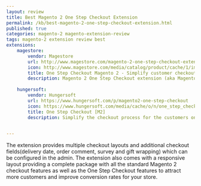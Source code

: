 ```yaml
---
layout: review
title: Best Magento 2 One Step Checkout Extension
permalink: /kb/best-magento-2-one-step-checkout-extension.html
published: true
categories: magento-2 magento-extension-review
tags: magento-2 extension review best
extensions:
	magestore:
		vendor: Magestore
		url: http://www.magestore.com/magento-2-one-step-checkout-extension.html
		icon: http://www.magestore.com/media/catalog/product/cache/1/image/300x/9df78eab33525d08d6e5fb8d27136e95/o/s/osc2.jpg
		title: One Step Checkout Magento 2 - Simplify customer checkout process
		description: Magento 2 One Step Checkout extension (aka Magento 2 One Page Checkout) simplifies customers checkout process with all checkout steps appeared on a single page. Thus, customers can fill in information and modify any step without back and forth.
		
	hungersoft:
		vendor: Hungersoft
		url: https://www.hungersoft.com/p/magento2-one-step-checkout
		icon: https://www.hungersoft.com/media/cache/o/n/one_step_checkout_600x600.png
		title: One Step Checkout [M2]
		description: Simplify the checkout process for the customers on your Magento 2 store with the One Step Checkout extension. This extension allows you to convert the standard checkout in your Magento 2 store with multiple steps into a single step checkout.
		

---
```



The extension provides multiple checkout layouts and additional checkout fields(delivery date, order comment, survey and gift wrapping) which can be configured in the admin. The extension also comes with a responsive layout providing a complete package with all the standard Magento 2 checkout features as well as the One Step Checkout features to attract more customers and improve conversion rates for your store.

